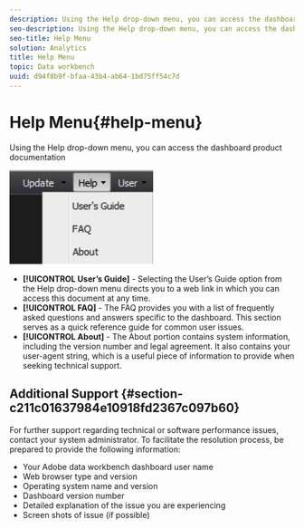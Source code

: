 ```yaml
---
description: Using the Help drop-down menu, you can access the dashboard product documentation
seo-description: Using the Help drop-down menu, you can access the dashboard product documentation
seo-title: Help Menu
solution: Analytics
title: Help Menu
topic: Data workbench
uuid: d94f8b9f-bfaa-43b4-ab64-1bd75ff54c7d
---
```


# Help Menu{#help-menu}

Using the Help drop-down menu, you can access the dashboard product documentation

 ![](assets/help.png)

* **[!UICONTROL User’s Guide]** - Selecting the User’s Guide option from the Help drop-down menu directs you to a web link in which you can access this document at any time. 
* **[!UICONTROL FAQ]** - The FAQ provides you with a list of frequently asked questions and answers specific to the dashboard. This section serves as a quick reference guide for common user issues. 
* **[!UICONTROL About]** - The About portion contains system information, including the version number and legal agreement. It also contains your user-agent string, which is a useful piece of information to provide when seeking technical support.

## Additional Support {#section-c211c01637984e10918fd2367c097b60}

For further support regarding technical or software performance issues, contact your system administrator. To facilitate the resolution process, be prepared to provide the following information:

* Your Adobe data workbench dashboard user name 
* Web browser type and version 
* Operating system name and version 
* Dashboard version number 
* Detailed explanation of the issue you are experiencing 
* Screen shots of issue (if possible)

